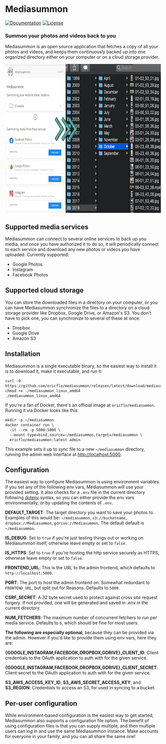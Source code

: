 # Mediasummon

[![Documentation](https://godoc.org/github.com/ericflo/mediasummon?status.svg)](https://godoc.org/github.com/ericflo/mediasummon)
[![License](https://img.shields.io/github/license/ericflo/mediasummon.svg?maxAge=2592000)](https://github.com/ericflo/mediasummon/LICENSE.md)

### Summon your photos and videos back to you

Mediasummon is an open source application that fetches a copy of all your
photos and videos, and keeps them continuously backed up into one organized
directory either on your computer or on a cloud storage provider.

<p align="center">
  <img width="800" height="480" src="/admin/static/design/Figure.png?raw=true" />
</p>


## Supported media services

Mediasummon can connect to several online services to back up you media, and
once you have authorized it to do so, it will periodically connect to each
service and download any new photos or videos you have uploaded. Currently
supported:

* Google Photos
* Instagram
* Facebook Photos


## Supported cloud storage

You can store the downloaded files in a directory on your computer, or you can
have Mediasummon synchronize the files to a directory on a cloud storage
provider like Dropbox, Google Drive, or Amazon's S3. You don't have to
pick one, you can synchronize to several of these at once:

* Dropbox
* Google Drive
* Amazon S3


## Installation

Mediasummon is a single executable binary, so the easiest way to install it is
to download it, make it executable, and run it:

```console
curl -O https://github.com/ericflo/mediasummon/releases/latest/download/mediasummon_linux_amd64
chmod +x ./mediasummon_linux_amd64
./mediasummon_linux_amd64
```

If you're a fan of Docker, there's an official image at `ericflo/mediasummon`.
Running it via Docker looks like this:

```console
mkdir -p ~/mediasummon
docker container run \
  -it --rm -p 5000:5000 \
  --mount type=bind,source=~/mediasummon,target=/mediasummon \
  ericflo/mediasummon:latest admin
```

This example sets it up to sync file to a new `~/mediasummon` directory,
running the admin web interface at [http://localhost:5000](http://localhost:5000).


## Configuration

The easiest way to configure Mediasummon is using environment variables. If you
set any of the following env vars, Mediasummon will use your provided setting.
It also checks for a `.env` file in the current directory following
[dotenv](https://github.com/motdotla/dotenv) syntax, so you can either provide
the env vars environmentally, or by updating the contents of `.env`.

**DEFAULT_TARGET**: The target directory you want to save your photos to.
Examples of this would be: `~/mediasummon`, `s3://bucketname`,
`dropbox://Mediasummon`, `gdrive://Mediasummon`. The default default is
`~/mediasummon`.

**IS_DEBUG**: Set to `true` if you're just testing things out or working on
Mediasummon itself, otherwise leave empty or set to `false`.

**IS_HTTPS**: Set to `true` if you're hosting the http service securely as HTTPS,
otherwise leave empty or set to `false`.

**FRONTEND_URL**: This is the URL to the admin frontend, which defaults to
`http://localhost:5000`.

**PORT**: The port to host the admin frontend on. Somewhat redundant to
``FRONTEND_URL``, but split out for Reasons. Defaults to `5000`.

**CSRF_SECRET**: A 32 byte secret used to protect against cross site request
forgery. If not provided, one will be generated and saved in .env in the
current directory.

**NUM_FETCHERS**: The maximum number of concurrent fetchers to run per media
service. Defaults to `6`, which should be fine for most users.

**The following are especially optional**, because they can be provided via the
admin. However if you'd like to provide them using env vars, here they are:

**{GOOGLE,INSTAGRAM,FACEBOOK,DROPBOX,GDRIVE}_CLIENT_ID**: Client credentials to
the OAuth application to auth with for the given service.

**{GOOGLE,INSTAGRAM,FACEBOOK,DROPBOX,GDRIVE}_CLIENT_SECRET**: Client secret to
the OAuth application to auth with for the given service.

**S3_AWS_ACCESS_KEY_ID**, **S3_AWS_SECRET_ACCESS_KEY**, and **S3_REGION**:
Credentials to access an S3, for used in syncing to a bucket.


## Per-user configuration

While environment-based configuration is the easiest way to get started,
Mediasummon also supports a configuration file option. The benefit of using
configuration files is that you can supply multiple, and then multiple
users can log in and use the same Mediasummon instance. Make accounts for
everyone in your family, and you can all share the same one!

